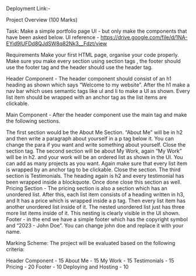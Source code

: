 Deployment Link:- 

Project Overview (100 Marks)

Task:
Make a simple portfolio page UI - but only make the components that have been asked below.
UI reference - https://drive.google.com/file/d/1NA-EYid9lUFDd8QJdSW8q82Nk3__Fdzt/view

Requirements
Make your first HTML page, organise your code properly. Make sure you make every section using section tags , the footer should use the footer tag and the header should use the header tag.


Header Component - The header component should consist of an h1 heading as shown which says “Welcome to my website”. After the h1 make a nav bar which uses semantic tags like ul and li to make a UI as shown. Every list item should be wrapped with an anchor tag as the list items are clickable.


Main Component - After the header component use the main tag and make the following sections.

The first section would be the About Me Section. “About Me” will be in h2 and then write a paragraph about yourself in a p tag below it. You can change the para if you want and write something about yourself. Close the section tag.
The second section will be about My Work, again “My Work” will be in h2. and your work will be an ordered list as shown in the UI. You can add as many projects as you want. Again make sure that every list item is wrapped by an anchor tag to be clickable. Close the section.
The third section is Testimonials. The heading again is h2 and every testimonial has been wrapped inside a blockquote. Once done close this section as well.
Pricing Section - The pricing section is also a section which has an unordered list. After this, each list item consists of a heading written in h3, and It has a price which is wrapped inside a p tag. Then every list item has another unordered list inside of it. The nested unordered list just has three more list items inside of it. This nesting is clearly visible in the UI shown.
Footer - in the end we have a simple footer which has the copyright symbol and “2023 - John Doe”. You can change john doe and replace it with your name.

Marking Scheme:
The project will be evaluated based on the following criteria:

Header Component - 15
About Me - 15
My Work - 15
Testimonials - 15
Pricing - 20
Footer - 10
Deploying and Hosting - 10
